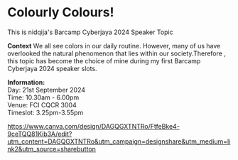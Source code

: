 # Colourly Colours!


This is nidqija's Barcamp Cyberjaya 2024 Speaker Topic

<strong>Context</strong>
We all see colors in our daily routine. However, many of us have overlooked the natural phenomenon that lies within our society.Therefore , this topic has become the choice of mine during my first Barcamp Cyberjaya 2024 speaker slots.

<strong>Information:</strong> <br>
Day: 21st September 2024 <br>
Time: 10.30am - 6.00pm <br>
Venue: FCI CQCR 3004 <br>
Timeslot: 3.25pm-3.55pm

https://www.canva.com/design/DAGQGXTNTRo/FtfeBke4-9ceTQQ81Kib3A/edit?utm_content=DAGQGXTNTRo&utm_campaign=designshare&utm_medium=link2&utm_source=sharebutton
